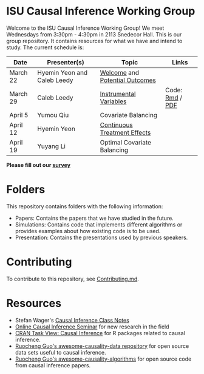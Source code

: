 
# ISU Causal Inference Working Group

Welcome to the ISU Causal Inference Working Group! We meet Wednesdays from
3:30pm - 4:30pm in 2113 Snedecor Hall. This is our group repository. It
contains resources for what we have and intend to study. The current schedule
is:

| Date       | Presenter(s)                | Topic                                                                                                | Links                                                                       |
| -----      | ----------                  | ------                                                                                               | ----                                                                        |
| March 22 | Hyemin Yeon and Caleb Leedy | [Welcome](Presentations/welcome_032223.pdf) and [Potential Outcomes](Presentations/intro_032223.pdf) |                                                                             |
| March 29 | Caleb Leedy                 | [Instrumental Variables](Presentations/iv.pdf)                                                       | Code: [Rmd](Simulations/est_ate_iv.Rmd) / [PDF](Simulations/est_ate_iv.pdf) |
| April 5  | Yumou Qiu                   | Covariate Balancing                                                                                  |                                                                             |
| April 12 | Hyemin Yeon                 | [Continuous Treatment Effects](Presentations/CIWG_20230412_HyeminYeon_ContTrt.pdf)                   |                                                                             |
| April 19 | Yuyang Li                   | Optimal Covariate Balancing                                                                          |                                                                             |


**Please fill out our [survey](https://forms.gle/Bc3gPvWuRnTWU2gy5)**

# Folders

This repository contains folders with the following information:

* Papers: Contains the papers that we have studied in the future.
* Simulations: Contains code that implements different algorithms or provides
  examples about how existing code is to be used.
* Presentation: Contains the presentations used by previous speakers.

# Contributing

To contribute to this repository, see [Contributing.md](Contributing.md).

# Resources

* Stefan Wager's [Causal Inference Class
  Notes](https://web.stanford.edu/~swager/stats361.pdf)
* [Online Causal Inference Seminar](https://sites.google.com/view/ocis/home)
  for new research in the field
* [CRAN Task View: Causal
  Inference](https://cran.r-project.org/web/views/CausalInference.html) for R
  packages related to causal inference.
* [Ruocheng Guo's awesome-causality-data
  repository](https://github.com/rguo12/awesome-causality-data) for open source
  data sets useful to causal inference.
* [Ruocheng Guo's
  awesome-causality-algorithms](https://github.com/rguo12/awesome-causality-algorithms)
  for open source code from causal inference papers.
